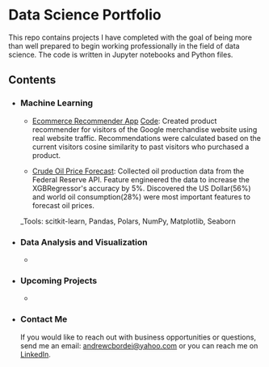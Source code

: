 # Data Science Portfolio
This repo contains projects I have completed with the goal of being more than well prepared to begin working professionally in the field of data science. The code is written in Jupyter notebooks and Python files. 

## Contents 

- ### Machine Learning 
    - [Ecommerce Recommender App](https://bordei-recommender.streamlit.app/) [Code](https://github.com/Andrew-Bordei/Data-Science/tree/main/recommendation_system): Created product recommender for visitors of the Google merchandise website using real website traffic. Recommendations were calculated based on the current visitors cosine similarity to past visitors who purchased a product. 
     
    - [Crude Oil Price Forecast](https://github.com/Andrew-Bordei/Data-Science/tree/main/oil_model): Collected oil production data from the Federal Reserve API. Feature engineered the data to increase the XGBRegressor's accuracy by 5%. Discovered the US Dollar(56%) and world oil consumption(28%) were most important features to forecast oil prices.  

    _Tools: scitkit-learn, Pandas, Polars, NumPy, Matplotlib, Seaborn

- ### Data Analysis and Visualization 
    - 

- ### Upcoming Projects 
    - 

- ### Contact Me 
    If you would like to reach out with business opportunities or questions, send me an email: andrewcbordei@yahoo.com or you can reach me on [LinkedIn](https://www.linkedin.com/in/andrew-bordei-80448813b/).